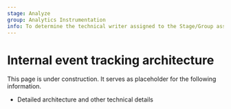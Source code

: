 ```yaml
---
stage: Analyze
group: Analytics Instrumentation
info: To determine the technical writer assigned to the Stage/Group associated with this page, see https://about.gitlab.com/handbook/product/ux/technical-writing/#assignments
---
```


# Internal event tracking architecture

This page is under construction. It serves as placeholder for the following information.

- Detailed architecture and other technical details
